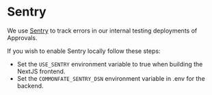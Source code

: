 # Sentry

We use [Sentry](https://sentry.io) to track errors in our internal testing deployments of Approvals.

If you wish to enable Sentry locally follow these steps:

- Set the `USE_SENTRY` environment variable to true when building the NextJS frontend.
- Set the `COMMONFATE_SENTRY_DSN` environment variable in .env for the backend.
